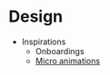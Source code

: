 # Design

- Inspirations
    - Onboardings
    - [Micro animations](Micro%20animations%20d69e381270964250a11a2ba45debbe72.md)